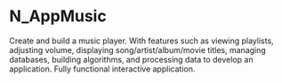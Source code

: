 # N_AppMusic
Create and build a music player. With features such as viewing playlists, adjusting volume, displaying song/artist/album/movie titles, managing databases, building algorithms, and processing data to develop an application. Fully functional interactive application.
